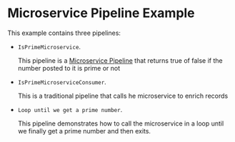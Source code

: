 # Microservice Pipeline Example

This example contains three pipelines: 
- <code>IsPrimeMicroservice</code>.

	This pipeline is a [Microservice Pipeline](https://docs.streamsets.com/portal/platform-datacollector/latest/datacollector/UserGuide/Microservice/Microservice_Title.html#concept_gzw_tdm_p2b) that returns true of false if the number posted to it is prime or not


- <code>IsPrimeMicroserviceConsumer</code>.

	This is a traditional pipeline that calls he microservice to enrich records
	
	
- <code>Loop until we get a prime number</code>.

	This pipeline demonstrates how to call the microservice in a loop until we finally get a prime number and then exits.
